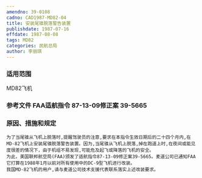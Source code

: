 ```yaml
---
amendno: 39-0108
cadno: CAD1987-MD82-04
title: 安装尾锥脱落警告装置
publishdate: 1987-07-16
effdate: 1987-08-08
tags: MD82
categories: 民航总局
author: 李丽琪
---
```


### 适用范围 
MD82飞机

<!--more-->
### 参考文件    FAA适航指令 87-13-09修正案 39-5665 

### 原因、措施和规定 
    为了当尾锥从飞机上脱落时,提醒驾驶员的注意,要求在本指令生效日期后的二十四个月内,在MD-82飞机上安装尾锥脱落警告装置。因为,当尾锥从飞机上脱落,掉在跑道上时,在夜间或能见度很差的情况下，由于机组不易发现,可能危及起飞或降落的飞机的安全。 
    为此，美国联邦航空局(FAA)颁发了适航指令87-13-09修正案39-5665。麦道公司已通知FAA它打算在1988年1月以前对所有使用中的DC-9型飞机进行改装。 
    我国MD-82飞机的用户,请与麦道公司技术支援代表联系落实上述改装要求。
